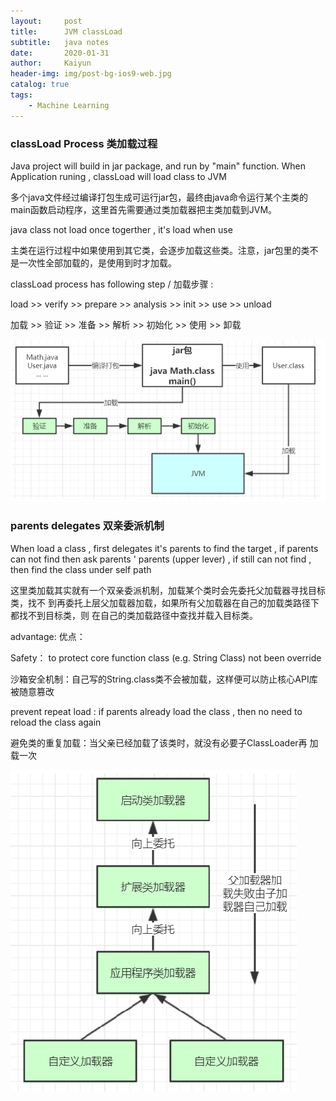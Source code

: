 ```yaml
---
layout:     post
title:      JVM classLoad
subtitle:   java notes
date:       2020-01-31
author:     Kaiyun
header-img: img/post-bg-ios9-web.jpg
catalog: true
tags:
    - Machine Learning
---
```


### classLoad Process 类加载过程

Java project will build in jar package, and run by "main" function. When Application runing , classLoad will load class to JVM 

多个java文件经过编译打包生成可运行jar包，最终由java命令运行某个主类的main函数启动程序，这里首先需要通过类加载器把主类加载到JVM。

java class not load once togerther , it's load when use 

主类在运行过程中如果使用到其它类，会逐步加载这些类。注意，jar包里的类不是一次性全部加载的，是使用到时才加载。

classLoad process has following step / 加载步骤 :

load >> verify >> prepare >> analysis >> init >> use >> unload

加载 >> 验证 >> 准备 >> 解析 >> 初始化 >> 使用 >> 卸载

![类加载过程](https://github.com/yh070809/github.images/blob/master/images/classLoad.png)

### parents delegates 双亲委派机制 

When load a  class , first  delegates it's parents to find the target , if parents can not find then ask parents ' parents (upper lever) , if still can not find , then find the class under self path

这里类加载其实就有一个双亲委派机制，加载某个类时会先委托父加载器寻找目标类，找不
到再委托上层父加载器加载，如果所有父加载器在自己的加载类路径下都找不到目标类，则
在自己的类加载路径中查找并载入目标类。

advantage:
优点：

Safety： to protect core function class (e.g. String Class) not been override 

沙箱安全机制：自己写的String.class类不会被加载，这样便可以防止核心API库被随意篡改

prevent repeat load : if parents already load the class , then no need to reload the class again

避免类的重复加载：当父亲已经加载了该类时，就没有必要子ClassLoader再   加载一次

![双亲委派机制](https://github.com/yh070809/github.images/blob/master/images/classLoad2.png)




 